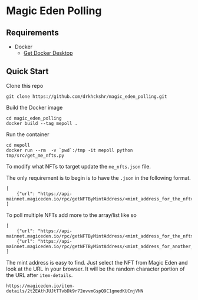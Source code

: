 # Magic Eden Polling

## Requirements

* Docker
  * [Get Docker Desktop](https://www.docker.com/products/docker-desktop)

## Quick Start

Clone this repo

```
git clone https://github.com/drkhckshr/magic_eden_polling.git
```

Build the Docker image

```
cd magic_eden_polling
docker build --tag mepoll .
```

Run the container

```
cd mepoll
docker run --rm  -v `pwd`:/tmp -it mepoll python tmp/src/get_me_nfts.py
```

To modify what NFTs to target update the `me_nfts.json` file.

The only requirement is to begin is to have the `.json` in the following format.

```
[
    {"url": "https://api-mainnet.magiceden.io/rpc/getNFTByMintAddress/<mint_address_for_the_nft>"}
]
```

To poll multiple NFTs add more to the array/list like so

```
[
    {"url": "https://api-mainnet.magiceden.io/rpc/getNFTByMintAddress/<mint_address_for_the_nft>"},
    {"url": "https://api-mainnet.magiceden.io/rpc/getNFTByMintAddress/<mint_address_for_another_nft>"}
]
```

The mint address is easy to find. Just select the NFT from Magic Eden and look at the URL in your browser. It will be the random character portion of the URL after `item-details`. 
```
https://magiceden.io/item-details/2t2EAthJUJtTTvbDk9r72evvmGspQ9C1gmedKUCnjVNN
```
